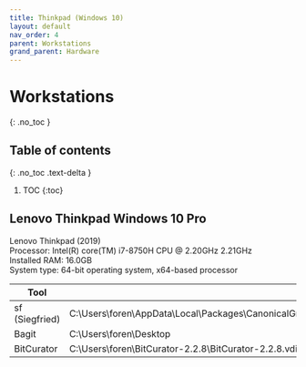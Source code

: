 ```yaml
---
title: Thinkpad (Windows 10)
layout: default
nav_order: 4
parent: Workstations
grand_parent: Hardware
---
```



# Workstations
{: .no_toc }

## Table of contents
{: .no_toc .text-delta }

1. TOC
{:toc}

## Lenovo Thinkpad Windows 10 Pro
Lenovo Thinkpad (2019)  
Processor: Intel(R) core(TM) i7-8750H CPU @ 2.20GHz 2.21GHz  
Installed RAM: 16.0GB  
System type: 64-bit operating system, x64-based processor  

| Tool                     | Path                   |
| -------------- | -------------------------------------------------------------------------------------------------------------------------------------------------------- |
| sf (Siegfried) | C:\\Users\\foren\\AppData\\Local\\Packages\\CanonicalGroupLimited.UbuntuonWindows\_79rhkp1fndgsc\\LocalState\\rootfs\\home\\linuxbrew\\.linuxbrew\\share |
| Bagit          | C:\\Users\\foren\\Desktop                                                                                                                                |
| BitCurator     | C:\\Users\\foren\\BitCurator-2.2.8\\BitCurator-2.2.8.vdi
